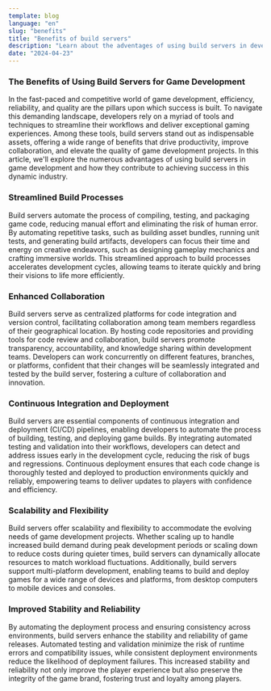 ```yaml
---
template: blog
language: "en"
slug: "benefits"
title: "Benefits of build servers"
description: "Learn about the adventages of using build servers in development process."
date: "2024-04-23"
---
```


### The Benefits of Using Build Servers for Game Development

In the fast-paced and competitive world of game development, efficiency, reliability, and quality are the pillars upon which success is built. To navigate this demanding landscape, developers rely on a myriad of tools and techniques to streamline their workflows and deliver exceptional gaming experiences. Among these tools, build servers stand out as indispensable assets, offering a wide range of benefits that drive productivity, improve collaboration, and elevate the quality of game development projects. In this article, we'll explore the numerous advantages of using build servers in game development and how they contribute to achieving success in this dynamic industry.

### Streamlined Build Processes

Build servers automate the process of compiling, testing, and packaging game code, reducing manual effort and eliminating the risk of human error. By automating repetitive tasks, such as building asset bundles, running unit tests, and generating build artifacts, developers can focus their time and energy on creative endeavors, such as designing gameplay mechanics and crafting immersive worlds. This streamlined approach to build processes accelerates development cycles, allowing teams to iterate quickly and bring their visions to life more efficiently.

### Enhanced Collaboration

Build servers serve as centralized platforms for code integration and version control, facilitating collaboration among team members regardless of their geographical location. By hosting code repositories and providing tools for code review and collaboration, build servers promote transparency, accountability, and knowledge sharing within development teams. Developers can work concurrently on different features, branches, or platforms, confident that their changes will be seamlessly integrated and tested by the build server, fostering a culture of collaboration and innovation.

### Continuous Integration and Deployment

Build servers are essential components of continuous integration and deployment (CI/CD) pipelines, enabling developers to automate the process of building, testing, and deploying game builds. By integrating automated testing and validation into their workflows, developers can detect and address issues early in the development cycle, reducing the risk of bugs and regressions. Continuous deployment ensures that each code change is thoroughly tested and deployed to production environments quickly and reliably, empowering teams to deliver updates to players with confidence and efficiency.

### Scalability and Flexibility

Build servers offer scalability and flexibility to accommodate the evolving needs of game development projects. Whether scaling up to handle increased build demand during peak development periods or scaling down to reduce costs during quieter times, build servers can dynamically allocate resources to match workload fluctuations. Additionally, build servers support multi-platform development, enabling teams to build and deploy games for a wide range of devices and platforms, from desktop computers to mobile devices and consoles.

### Improved Stability and Reliability

By automating the deployment process and ensuring consistency across environments, build servers enhance the stability and reliability of game releases. Automated testing and validation minimize the risk of runtime errors and compatibility issues, while consistent deployment environments reduce the likelihood of deployment failures. This increased stability and reliability not only improve the player experience but also preserve the integrity of the game brand, fostering trust and loyalty among players.
